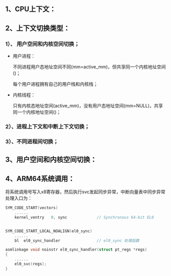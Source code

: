 ## 1、CPU上下文：



## 2、上下文切换类型：

### 1）、 用户空间和内核空间切换；

* 用户进程：

  不同进程用户态地址空间不同(mm=active_mm)，但共享同一个内核地址空间()；

  每个用户进程拥有自己的用户栈和内核栈；

* 内核线程：

  只有内核态地址空间(active_mm)，没有用户态地址空间(mm=NULL)，共享同一个内核地址空间()；

### 2）、进程上下文和中断上下文切换；
### 3）、不同进程间切换；

## 3、用户空间和内核空间切换：



## 4、ARM64系统调用：

将系统调用号写入x8寄存器，然后执行svc发起同步异常，中断向量表中同步异常处理入口为：

```c
SYM_CODE_START(vectors)
    ......
    kernel_ventry	0, sync				// Synchronous 64-bit EL0


SYM_CODE_START_LOCAL_NOALIGN(el0_sync)
    ......
	bl	el0_sync_handler                // el0_sync 处理函数

asmlinkage void noinstr el0_sync_handler(struct pt_regs *regs)
{
    ......
    el0_svc(regs);
}



```

